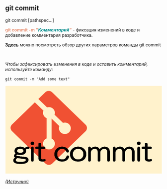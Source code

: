 ## git commit

git commit [pathspec...]

<span style="color:#E9967A">**git commit -m "**</span><span style="color:#008B8B">***Комментарий</span><span style="color:#E9967A">"</span>*** - фиксация изменений в коде и добавление комментария разработчика.


[**Здесь**](https://fig.io/manual/git/commit "https://fig.io/manual/git/commit") можно посмотреть обзор других параметров команды git commit

<br/>


_Чтобы зафиксировать изменения в коде и оставить комментарий, используйте команду:_

```bash=
git commit -m "Add some text"
```


![git-commit](assets/git-commit.png)

[_(Источник)_](https://snowsystem.net/git/git-command/git-config/)